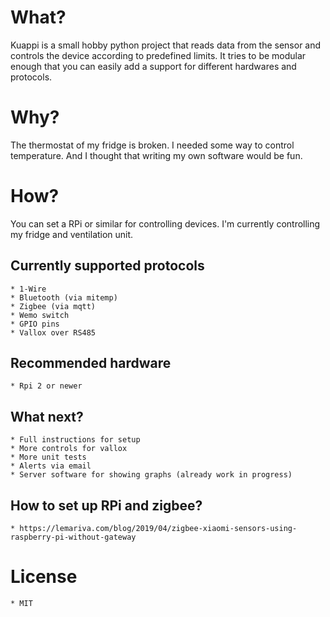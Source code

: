 # What?
Kuappi is a small hobby python project that reads data from the sensor and controls the device according to predefined limits.
It tries to be modular enough that you can easily add a support for different hardwares and protocols.

# Why?
The thermostat of my fridge is broken. I needed some way to control temperature.
And I thought that writing my own software would be fun.

# How?

You can set a RPi or similar for controlling devices. I'm currently controlling my fridge and ventilation unit.

## Currently supported protocols
    * 1-Wire
    * Bluetooth (via mitemp)
    * Zigbee (via mqtt)
    * Wemo switch
    * GPIO pins
    * Vallox over RS485
## Recommended hardware
    * Rpi 2 or newer

## What next?
    * Full instructions for setup
    * More controls for vallox
    * More unit tests
    * Alerts via email
    * Server software for showing graphs (already work in progress)

## How to set up RPi and zigbee?
    * https://lemariva.com/blog/2019/04/zigbee-xiaomi-sensors-using-raspberry-pi-without-gateway

# License
    * MIT
